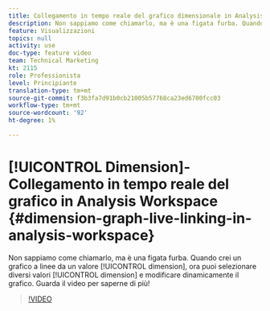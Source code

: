 ```yaml
---
title: Collegamento in tempo reale del grafico dimensionale in Analysis Workspace
description: Non sappiamo come chiamarlo, ma è una figata furba. Quando crei un grafico a linee a partire da un valore di dimensione, ora puoi selezionare diversi valori di dimensione e modificare dinamicamente il grafico. Guarda il video per saperne di più!
feature: Visualizzazioni
topics: null
activity: use
doc-type: feature video
team: Technical Marketing
kt: 2115
role: Professionista
level: Principiante
translation-type: tm+mt
source-git-commit: f3b3fa7d91b0cb21005b57768ca23ed6700fcc03
workflow-type: tm+mt
source-wordcount: '92'
ht-degree: 1%

---
```



# [!UICONTROL Dimension]- Collegamento in tempo reale del grafico in Analysis Workspace  {#dimension-graph-live-linking-in-analysis-workspace}

Non sappiamo come chiamarlo, ma è una figata furba. Quando crei un grafico a linee da un valore [!UICONTROL dimension], ora puoi selezionare diversi valori [!UICONTROL dimension] e modificare dinamicamente il grafico. Guarda il video per saperne di più!

>[!VIDEO](https://video.tv.adobe.com/v/23991/?quality=12)
